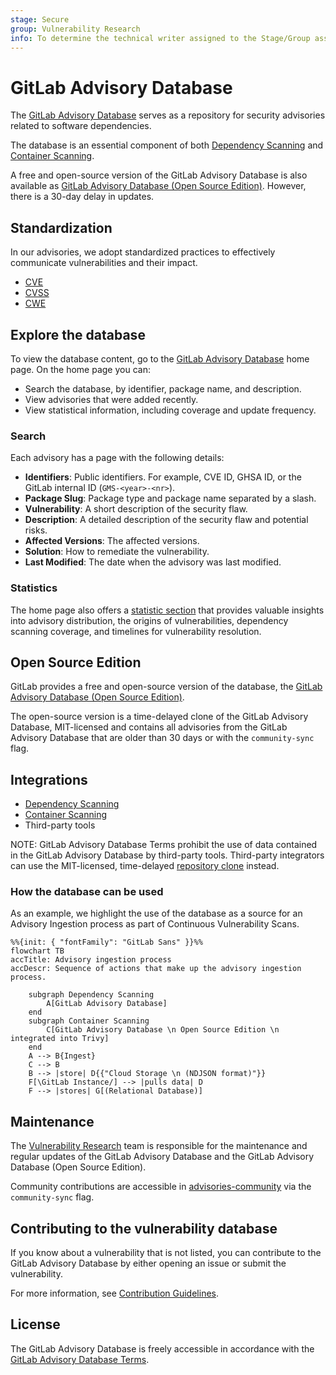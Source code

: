 ```yaml
---
stage: Secure
group: Vulnerability Research
info: To determine the technical writer assigned to the Stage/Group associated with this page, see https://handbook.gitlab.com/handbook/product/ux/technical-writing/#assignments
---
```


# GitLab Advisory Database

The [GitLab Advisory Database](https://gitlab.com/gitlab-org/security-products/gemnasium-db) serves as a repository for security advisories related to software dependencies.

The database is an essential component of both [Dependency Scanning](../dependency_scanning/index.md) and [Container Scanning](../container_scanning/index.md).

A free and open-source version of the GitLab Advisory Database is also available as [GitLab Advisory Database (Open Source Edition)](https://gitlab.com/gitlab-org/advisories-community). However, there is a 30-day delay in updates.

## Standardization

In our advisories, we adopt standardized practices to effectively communicate vulnerabilities and their impact.

- [CVE](../terminology/index.md#cve)
- [CVSS](../terminology/index.md#cvss)
- [CWE](../terminology/index.md#cwe)

## Explore the database

To view the database content, go to the [GitLab Advisory Database](https://advisories.gitlab.com) home page. On the home page you can:

- Search the database, by identifier, package name, and description.
- View advisories that were added recently.
- View statistical information, including coverage and update frequency.

### Search

Each advisory has a page with the following details:

- **Identifiers**: Public identifiers. For example, CVE ID, GHSA ID, or the GitLab internal ID (`GMS-<year>-<nr>`).
- **Package Slug**: Package type and package name separated by a slash.
- **Vulnerability**: A short description of the security flaw.
- **Description**: A detailed description of the security flaw and potential risks.
- **Affected Versions**: The affected versions.
- **Solution**: How to remediate the vulnerability.
- **Last Modified**: The date when the advisory was last modified.

### Statistics

The home page also offers a [statistic section](https://advisories.gitlab.com/stats/index.html) that provides valuable insights into advisory distribution, the origins of vulnerabilities, dependency scanning coverage, and timelines for vulnerability resolution.

## Open Source Edition

GitLab provides a free and open-source version of the database, the [GitLab Advisory Database (Open Source Edition)](https://gitlab.com/gitlab-org/advisories-community).

The open-source version is a time-delayed clone of the GitLab Advisory Database, MIT-licensed and contains all advisories from the GitLab Advisory Database that are older than 30 days or with the `community-sync` flag.

## Integrations

- [Dependency Scanning](../dependency_scanning/index.md)
- [Container Scanning](../container_scanning/index.md)
- Third-party tools

NOTE:
GitLab Advisory Database Terms prohibit the use of data contained in the GitLab Advisory Database by third-party tools. Third-party integrators can use the MIT-licensed, time-delayed [repository clone](https://gitlab.com/gitlab-org/advisories-community) instead.

### How the database can be used

As an example, we highlight the use of the database as a source for an Advisory Ingestion process as part of Continuous Vulnerability Scans.

```mermaid
%%{init: { "fontFamily": "GitLab Sans" }}%%
flowchart TB
accTitle: Advisory ingestion process
accDescr: Sequence of actions that make up the advisory ingestion process.

    subgraph Dependency Scanning
        A[GitLab Advisory Database]
    end
    subgraph Container Scanning
        C[GitLab Advisory Database \n Open Source Edition \n integrated into Trivy]
    end
    A --> B{Ingest}
    C --> B
    B --> |store| D{{"Cloud Storage \n (NDJSON format)"}}
    F[\GitLab Instance/] --> |pulls data| D
    F --> |stores| G[(Relational Database)]
```

## Maintenance

The [Vulnerability Research](https://handbook.gitlab.com/handbook/engineering/development/sec/secure/vulnerability-research/) team is responsible for the maintenance and regular updates of the GitLab Advisory Database and the GitLab Advisory Database (Open Source Edition).

Community contributions are accessible in [advisories-community](https://gitlab.com/gitlab-org/advisories-community) via the `community-sync` flag.

## Contributing to the vulnerability database

If you know about a vulnerability that is not listed, you can contribute to the GitLab Advisory Database by either opening an issue or submit the vulnerability.

For more information, see [Contribution Guidelines](https://gitlab.com/gitlab-org/security-products/gemnasium-db/-/blob/master/CONTRIBUTING.md).

## License

The GitLab Advisory Database is freely accessible in accordance with the [GitLab Advisory Database Terms](https://gitlab.com/gitlab-org/security-products/gemnasium-db/-/blob/master/LICENSE.md#gitlab-advisory-database-term).
